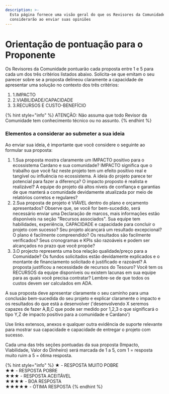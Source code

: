 ```yaml
---
description: >-
  Esta página fornece uma visão geral do que os Revisores da Comunidade
  considerarão ao enviar suas opiniões
---
```


# Orientação de pontuação para o Proponente

Os Revisores da Comunidade pontuarão cada proposta entre 1 e 5 para cada um dos três critérios listados abaixo. Solicita-se que emitam o seu parecer sobre se a proposta delineou claramente a capacidade de apresentar uma solução no contexto dos três critérios:

1. 1.IMPACTO
2. 2.VIABILIDADE/CAPACIDADE
3. 3.RECURSOS E CUSTO-BENEFÍCIO

{% hint style="info" %}
ATENÇÃO: Não assuma que todo Revisor da Comunidade tem conhecimento técnico ou no assunto.
{% endhint %}

### Elementos a considerar ao submeter a sua ideia <a href="#elements-to-consider-when-submitting-your-idea" id="elements-to-consider-when-submitting-your-idea"></a>

Ao enviar sua ideia, é importante que você considere o seguinte ao formular sua proposta:

1. 1.Sua proposta mostra claramente um IMPACTO positivo para o ecossistema Cardano e sua comunidade? IMPACTO significa que o trabalho que você faz neste projeto tem um efeito positivo real e tangível ou influência no ecossistema. A ideia do projeto parece ter potencial para fazer a diferença? O impacto proposto é realista e realizável? A equipe do projeto dá altos níveis de confiança e garantias de que manterá a comunidade devidamente atualizada por meio de relatórios corretos e regulares?
2. 2.Sua proposta de projeto é VIÁVEL dentro do plano e orçamento apresentados? Observe que, se você for bem-sucedido, será necessário enviar uma Declaração de marcos, mais informações estão disponíveis na seção "Recursos associados". Sua equipe tem habilidades, experiência, CAPACIDADE e capacidade para concluir o projeto com sucesso? Seu projeto alcançará um resultado excepcional? O plano é facilmente compreendido? Os resultados são facilmente verificados? Seus cronogramas e KPIs são razoáveis e podem ser alcançados no prazo que você propõe?
3. 3.O projecto representa uma boa relação qualidade/preço para a Comunidade? Os fundos solicitados estão devidamente explicados e o montante de financiamento solicitado é justificado e razoável? A proposta justificou a necessidade de recursos do Tesouro? Você tem os RECURSOS da equipe disponíveis ou existem lacunas em sua equipe para as quais você precisa contratar? Lembre-se de que todos os custos devem ser calculados em ADA.

A sua proposta deve apresentar claramente o seu caminho para uma conclusão bem-sucedida do seu projeto e explicar claramente o impacto e os resultados do que está a desenvolver ('desenvolvendo X seremos capazes de fazer A,B,C que pode ser medido por 1,2,3 o que significará o tipo Y,Z de impacto positivo para a comunidade e Cardano')​

Use links extensos, anexos e qualquer outra evidência de suporte relevante para mostrar sua capacidade e capacidade de entregar o projeto com sucesso.

​Cada uma das três seções pontuadas da sua proposta (Impacto, Viabilidade, Valor do Dinheiro) será marcada de 1 a 5, com 1 = resposta muito ruim a 5 = ótima resposta.

{% hint style="info" %}
★ - RESPOSTA MUITO POBRE\
★★ - RESPOSTA POBRE\
★★★ - RESPOSTA ACEITÁVEL\
★★★★ - BOA RESPOSTA\
★★★★★ - ÓTIMA RESPOSTA
{% endhint %}
